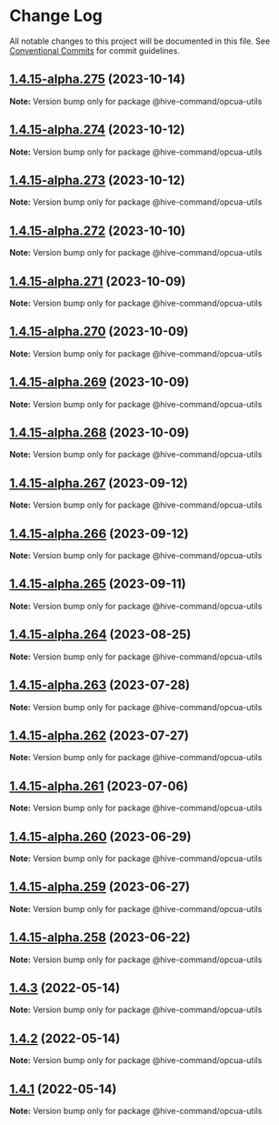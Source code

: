 # Change Log

All notable changes to this project will be documented in this file.
See [Conventional Commits](https://conventionalcommits.org) for commit guidelines.

## [1.4.15-alpha.275](https://github.com/TheTechCompany/sudbuster/compare/v1.4.15-alpha.274...v1.4.15-alpha.275) (2023-10-14)

**Note:** Version bump only for package @hive-command/opcua-utils





## [1.4.15-alpha.274](https://github.com/TheTechCompany/sudbuster/compare/v1.4.15-alpha.273...v1.4.15-alpha.274) (2023-10-12)

**Note:** Version bump only for package @hive-command/opcua-utils





## [1.4.15-alpha.273](https://github.com/TheTechCompany/sudbuster/compare/v1.4.15-alpha.272...v1.4.15-alpha.273) (2023-10-12)

**Note:** Version bump only for package @hive-command/opcua-utils





## [1.4.15-alpha.272](https://github.com/TheTechCompany/sudbuster/compare/v1.4.15-alpha.271...v1.4.15-alpha.272) (2023-10-10)

**Note:** Version bump only for package @hive-command/opcua-utils





## [1.4.15-alpha.271](https://github.com/TheTechCompany/sudbuster/compare/v1.4.15-alpha.270...v1.4.15-alpha.271) (2023-10-09)

**Note:** Version bump only for package @hive-command/opcua-utils





## [1.4.15-alpha.270](https://github.com/TheTechCompany/sudbuster/compare/v1.4.15-alpha.269...v1.4.15-alpha.270) (2023-10-09)

**Note:** Version bump only for package @hive-command/opcua-utils





## [1.4.15-alpha.269](https://github.com/TheTechCompany/sudbuster/compare/v1.4.15-alpha.268...v1.4.15-alpha.269) (2023-10-09)

**Note:** Version bump only for package @hive-command/opcua-utils





## [1.4.15-alpha.268](https://github.com/TheTechCompany/sudbuster/compare/v1.4.15-alpha.267...v1.4.15-alpha.268) (2023-10-09)

**Note:** Version bump only for package @hive-command/opcua-utils





## [1.4.15-alpha.267](https://github.com/TheTechCompany/sudbuster/compare/v1.4.15-alpha.266...v1.4.15-alpha.267) (2023-09-12)

**Note:** Version bump only for package @hive-command/opcua-utils





## [1.4.15-alpha.266](https://github.com/TheTechCompany/sudbuster/compare/v1.4.15-alpha.265...v1.4.15-alpha.266) (2023-09-12)

**Note:** Version bump only for package @hive-command/opcua-utils





## [1.4.15-alpha.265](https://github.com/TheTechCompany/sudbuster/compare/v1.4.15-alpha.264...v1.4.15-alpha.265) (2023-09-11)

**Note:** Version bump only for package @hive-command/opcua-utils





## [1.4.15-alpha.264](https://github.com/TheTechCompany/sudbuster/compare/v1.4.15-alpha.263...v1.4.15-alpha.264) (2023-08-25)

**Note:** Version bump only for package @hive-command/opcua-utils





## [1.4.15-alpha.263](https://github.com/TheTechCompany/sudbuster/compare/v1.4.15-alpha.262...v1.4.15-alpha.263) (2023-07-28)

**Note:** Version bump only for package @hive-command/opcua-utils





## [1.4.15-alpha.262](https://github.com/TheTechCompany/sudbuster/compare/v1.4.15-alpha.261...v1.4.15-alpha.262) (2023-07-27)

**Note:** Version bump only for package @hive-command/opcua-utils





## [1.4.15-alpha.261](https://github.com/TheTechCompany/sudbuster/compare/v1.4.15-alpha.260...v1.4.15-alpha.261) (2023-07-06)

**Note:** Version bump only for package @hive-command/opcua-utils





## [1.4.15-alpha.260](https://github.com/TheTechCompany/sudbuster/compare/v1.4.15-alpha.259...v1.4.15-alpha.260) (2023-06-29)

**Note:** Version bump only for package @hive-command/opcua-utils





## [1.4.15-alpha.259](https://github.com/TheTechCompany/sudbuster/compare/v1.4.15-alpha.258...v1.4.15-alpha.259) (2023-06-27)

**Note:** Version bump only for package @hive-command/opcua-utils





## [1.4.15-alpha.258](https://github.com/TheTechCompany/sudbuster/compare/v1.4.15-alpha.257...v1.4.15-alpha.258) (2023-06-22)

**Note:** Version bump only for package @hive-command/opcua-utils





## [1.4.3](https://github.com/TheTechCompany/sudbuster/compare/v1.4.2...v1.4.3) (2022-05-14)

**Note:** Version bump only for package @hive-command/opcua-utils





## [1.4.2](https://github.com/TheTechCompany/sudbuster/compare/v1.4.1...v1.4.2) (2022-05-14)

**Note:** Version bump only for package @hive-command/opcua-utils





## [1.4.1](https://github.com/TheTechCompany/sudbuster/compare/v1.4.1-alpha.152...v1.4.1) (2022-05-14)

**Note:** Version bump only for package @hive-command/opcua-utils
